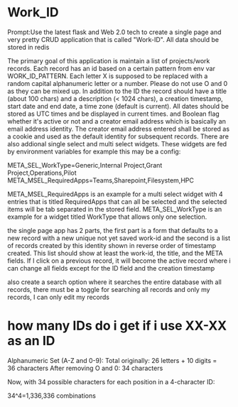 # Work_ID

Prompt:Use the latest flask and Web 2.0 tech to create a single page and very pretty CRUD application that is called "Work-ID". All data should be stored in redis

The primary goal of this application is maintain a list of projects/work records. Each record has an id based on a certain pattern from env var WORK_ID_PATTERN. 
Each letter X is supposed to be replaced with a random capital alphanumeric letter or a number. Please do not use O and 0 as they can be mixed up. 
In addition to the ID the record should have a title (about 100 chars) and a description (< 1024 chars), a creation timestamp, start date and end date, a time zone (default is current). All dates should be stored as UTC times and be displayed in current times. and Boolean flag whether it's active or not and a creator email address which is basically an email address identity. 
The creator email address entered shall be stored as a cookie and used as the default identity for subsequent records. 
There are also addional single select and multi select widgets. These widgets are fed by environment variables for example this may be a config: 

META_SEL_WorkType=Generic,Internal Project,Grant Project,Operations,Pilot
META_MSEL_RequiredApps=Teams,Sharepoint,Filesystem,HPC

META_MSEL_RequiredApps is an example for a  multi select widget with 4 entries that is titled RequiredApps that can all be selected and the selected items will be tab separated in the stored field. META_SEL_WorkType is an example for a widget titled WorkType that allows only one selection. 

the single page app has 2 parts, the first part is a form that defaults to a new record with a new unique not yet saved work-id and the second is a list of records created by this identity shown in reverse order of timestamp created. This list should show at least the work-id, the title, and the META fields. If I click on a previous record, it will become the active record where i can change all fields except for the ID field and the creation timestamp 

also create a search option where it searches the entire database with all records, there must be a toggle for searching all records and only my records, I can only edit my records 

# how many IDs do i get if i use XX-XX as an ID

Alphanumeric Set (A-Z and 0-9):
Total originally: 26 letters + 10 digits = 36 characters
   After removing O and 0: 34 characters

Now, with 34 possible characters for each position in a 4-character ID:

34^4=1,336,336 combinations
